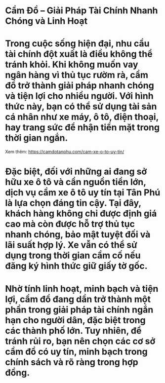 # Cầm Đồ – Giải Pháp Tài Chính Nhanh Chóng và Linh Hoạt

# Trong cuộc sống hiện đại, nhu cầu tài chính đột xuất là điều không thể tránh khỏi. Khi không muốn vay ngân hàng vì thủ tục rườm rà, cầm đồ trở thành giải pháp nhanh chóng và tiện lợi cho nhiều người. Với hình thức này, bạn có thể sử dụng tài sản cá nhân như xe máy, ô tô, điện thoại, hay trang sức để nhận tiền mặt trong thời gian ngắn.
Xem thêm: https://camdotanphu.com/cam-xe-o-to-uy-tin/
# 

# Đặc biệt, đối với những ai đang sở hữu xe ô tô và cần nguồn tiền lớn, dịch vụ cầm xe ô tô uy tín tại Tân Phú là lựa chọn đáng tin cậy. Tại đây, khách hàng không chỉ được định giá cao mà còn được hỗ trợ thủ tục nhanh chóng, bảo mật tuyệt đối và lãi suất hợp lý. Xe vẫn có thể sử dụng trong thời gian cầm cố nếu đăng ký hình thức giữ giấy tờ gốc.

# 

# Nhờ tính linh hoạt, minh bạch và tiện lợi, cầm đồ đang dần trở thành một phần trong giải pháp tài chính ngắn hạn cho người dân, đặc biệt trong các thành phố lớn. Tuy nhiên, để tránh rủi ro, bạn nên chọn các cơ sở cầm đồ có uy tín, minh bạch trong chính sách và rõ ràng trong hợp đồng.




